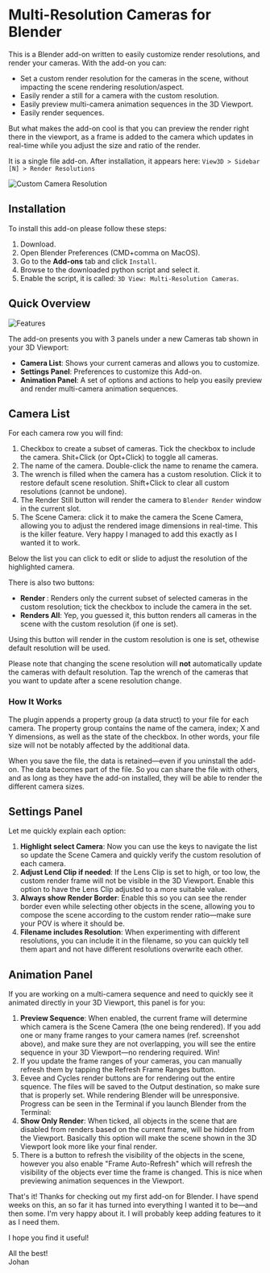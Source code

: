 # Multi-Resolution Cameras for Blender
This is a Blender add-on written to easily customize render resolutions, and render your cameras. With the add-on you can:

* Set a custom render resolution for the cameras in the scene, without impacting the scene rendering resolution/aspect.
* Easily render a still for a camera with the custom resolution.
* Easily preview multi-camera animation sequences in the 3D Viewport.
* Easily render sequences.

But what makes the add-on cool is that you can preview the render right there in the viewport, as a frame is added to the camera which updates in real-time while you adjust the size and ratio of the render.

It is a single file add-on. After installation, it appears here: `View3D > Sidebar [N] > Render Resolutions`


![Custom Camera Resolution](https://user-images.githubusercontent.com/326334/228645249-619cb3b0-3934-496a-b817-aeb84345221b.png)


## Installation

To install this add-on please follow these steps:

1. Download.
1. Open Blender Preferences (CMD+comma on MacOS).
1. Go to the **Add-ons** tab and click `Install`.
1. Browse to the downloaded python script and select it.
1. Enable the script, it is called: `3D View: Multi-Resolution Cameras`.


## Quick Overview

![Features](https://github.com/Gatada/MultiResolutionCameras/assets/326334/b3ae944b-21c3-458a-89f6-c67be6473d9d)

The add-on presents you with 3 panels under a new Cameras tab shown in your 3D Viewport:

* **Camera List**: Shows your current cameras and allows you to customize.
* **Settings Panel**: Preferences to customize this Add-on.
* **Animation Panel**: A set of options and actions to help you easily preview and render multi-camera animation sequences.

## Camera List
For each camera row you will find:

1. Checkbox to create a subset of cameras. Tick the checkbox to include the camera. Shit+Click (or Opt+Click) to toggle all cameras.
2. The name of the camera. Double-click the name to rename the camera.
3. The wrench is filled when the camera has a custom resolution. Click it to restore default scene resolution. Shift+Click to clear all custom resolutions (cannot be undone).
4. The Render Still button will render the camera to `Blender Render` window in the current slot.
5. The Scene Camera: click it to make the camera the Scene Camera, allowing you to adjust the rendered image dimensions in real-time. This is the killer feature. Very happy I managed to add this exactly as I wanted it to work.

Below the list you can click to edit or slide to adjust the resolution of the highlighted camera.

There is also two buttons:

* **Render <Integer>**: Renders only the current subset of selected cameras in the custom resolution; tick the checkbox to include the camera in the set.
* **Renders All**: Yep, you guessed it, this button renders all cameras in the scene with the custom resolution (if one is set).

Using this button will render in the custom resolution is one is set, othewise default resolution will be used.

Please note that changing the scene resolution will **not** automatically update the cameras with default resolution. Tap the wrench of the cameras that you want to update after a scene resolution change.

### How It Works

The plugin appends a property group (a data struct) to your file for each camera. The property group contains the name of the camera, index; X and Y dimensions, as well as the state of the checkbox. In other words, your file size will not be notably affected by the additional data.

When you save the file, the data is retained—even if you uninstall the add-on. The data becomes part of the file. So you can share the file with others, and as long as they have the add-on installed, they will be able to render the different camera sizes.

## Settings Panel
Let me quickly explain each option:

1. **Highlight select Camera**: Now you can use the keys to navigate the list so update the Scene Camera and quickly verify the custom resolution of each camera.
2. **Adjust Lend Clip if needed**: If the Lens Clip is set to high, or too low, the custom render frame will not be visible in the 3D Viewport. Enable this option to have the Lens Clip adjusted to a more suitable value.
3. **Always show Render Border**: Enable this so you can see the render border even while selecting other objects in the scene, allowing you to compose the scene according to the custom render ratio—make sure your POV is where it should be.
4. **Filename includes Resolution**: When experimenting with different resolutions, you can include it in the filename, so you can quickly tell them apart and not have different resolutions overwrite each other.

## Animation Panel

If you are working on a multi-camera sequence and need to quickly see it animated directly in your 3D Viewport, this panel is for you:

1. **Preview Sequence**: When enabled, the current frame will determine which camera is the Scene Camera (the one being rendered). If you add one or many frame ranges to your camera names (ref. screenshot above), and make sure they are not overlapping, you will see the entire sequence in your 3D Viewport—no rendering required. Win!
2. If you update the frame ranges of your cameras, you can manually refresh them by tapping the Refresh Frame Ranges button.
3. Eevee and Cycles render buttons are for rendering out the entire squence. The files will be saved to the Output destination, so make sure that is properly set. While rendering Blender will be unresponsive. Progress can be seen in the Terminal if you launch Blender from the Terminal:
4. **Show Only Render**: When ticked, all objects in the scene that are disabled from renders based on the current frame, will be hidden from the Viewport. Basically this option will make the scene shown in the 3D Viewport look more like your final render.
5. There is a button to refresh the visibility of the objects in the scene, however you also enable "Frame Auto-Refresh" which will refresh the visibility of the objects ever time the frame is changed. This is nice when previewing animation sequences in the Viewport.

That's it! Thanks for checking out my first add-on for Blender. I have spend weeks on this, an so far it has turned into everything I wanted it to be—and then some. I'm very happy about it. I will probably keep adding features to it as I need them.

I hope you find it useful!

All the best!\
Johan
